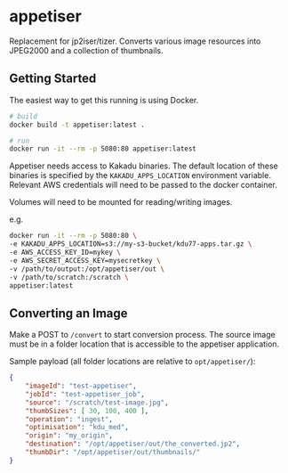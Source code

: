 # appetiser

Replacement for jp2iser/tizer. Converts various image resources into JPEG2000 and a collection of thumbnails.

## Getting Started

The easiest way to get this running is using Docker.

```bash
# build 
docker build -t appetiser:latest .

# run
docker run -it --rm -p 5080:80 appetiser:latest
```

Appetiser needs access to Kakadu binaries. The default location of these binaries is specified by the `KAKADU_APPS_LOCATION` environment variable. Relevant AWS credentials will need to be passed to the docker container.

Volumes will need to be mounted for reading/writing images.

e.g.
```bash
docker run -it --rm -p 5080:80 \
-e KAKADU_APPS_LOCATION=s3://my-s3-bucket/kdu77-apps.tar.gz \
-e AWS_ACCESS_KEY_ID=mykey \ 
-e AWS_SECRET_ACCESS_KEY=mysecretkey \
-v /path/to/output:/opt/appetiser/out \
-v /path/to/scratch:/scratch \
appetiser:latest
```

## Converting an Image

Make a POST to `/convert` to start conversion process. The source image must be in a folder location that is accessible to the appetiser application. 

Sample payload (all folder locations are relative to `opt/appetiser/`):

```json
{
    "imageId": "test-appetiser",
    "jobId": "test-appetiser_job",
    "source": "/scratch/test-image.jpg",
    "thumbSizes": [ 30, 100, 400 ],
    "operation": "ingest",
    "optimisation": "kdu_med",
    "origin": "my_origin",
    "destination": "/opt/appetiser/out/the_converted.jp2",
    "thumbDir": "/opt/appetiser/out/thumbnails/"
}
```  
